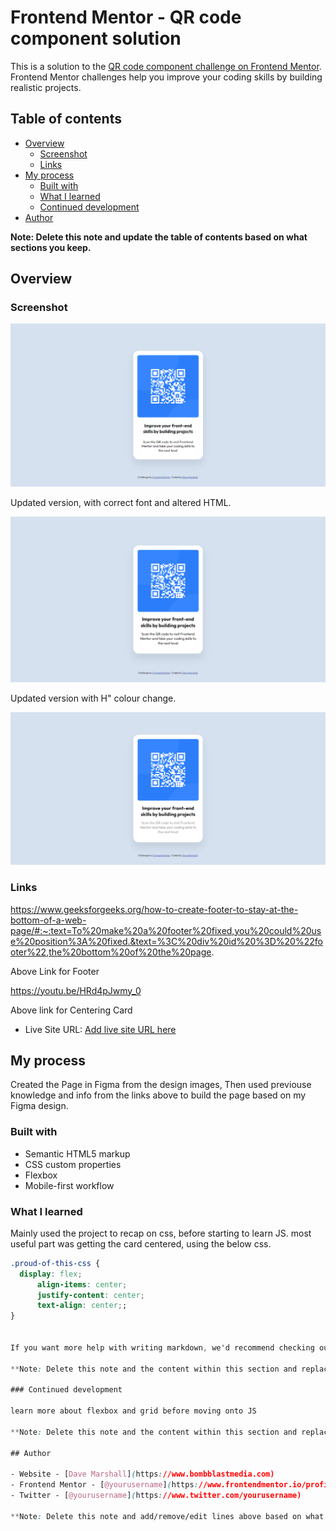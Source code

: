 # Frontend Mentor - QR code component solution

This is a solution to the [QR code component challenge on Frontend Mentor](https://www.frontendmentor.io/challenges/qr-code-component-iux_sIO_H). Frontend Mentor challenges help you improve your coding skills by building realistic projects. 

## Table of contents

- [Overview](#overview)
  - [Screenshot](#screenshot)
  - [Links](#links)
- [My process](#my-process)
  - [Built with](#built-with)
  - [What I learned](#what-i-learned)
  - [Continued development](#continued-development)
 - [Author](#author)


**Note: Delete this note and update the table of contents based on what sections you keep.**

## Overview

### Screenshot

![](https://github.com/bombblastmedia/QR-Code-Challenge/blob/main/images/2022-02-11-21-32-qr-code-bbm-test.netlify.app.png)

Updated version, with correct font and altered HTML.

![](https://github.com/bombblastmedia/QR-Code-Challenge/blob/main/images/2022-02-15-21-25-qr-code-bbm-test.netlify.app.png)

Updated version with H" colour change.

![](https://github.com/bombblastmedia/QR-Code-Challenge/blob/main/images/2022-02-15-21-46-qr-code-bbm-test.netlify.app.png)

### Links

https://www.geeksforgeeks.org/how-to-create-footer-to-stay-at-the-bottom-of-a-web-page/#:~:text=To%20make%20a%20footer%20fixed,you%20could%20use%20position%3A%20fixed.&text=%3C%20div%20id%20%3D%20%22footer%22,the%20bottom%20of%20the%20page.

Above Link for Footer

https://youtu.be/HRd4pJwmy_0

Above link for Centering Card

- Live Site URL: [Add live site URL here](https://qr-code-bbm-test.netlify.app/#)

## My process

Created the Page in Figma from the design images, Then used previouse knowledge and info from the links above to build the page based on my Figma design.

### Built with

- Semantic HTML5 markup
- CSS custom properties
- Flexbox
- Mobile-first workflow

### What I learned

Mainly used the project to recap on css, before starting to learn JS. most useful part was getting the card centered, using the below css.

```css
.proud-of-this-css {
  display: flex;
      align-items: center;
      justify-content: center;
      text-align: center;;
}


If you want more help with writing markdown, we'd recommend checking out [The Markdown Guide](https://www.markdownguide.org/) to learn more.

**Note: Delete this note and the content within this section and replace with your own learnings.**

### Continued development

learn more about flexbox and grid before moving onto JS

**Note: Delete this note and the content within this section and replace with your own plans for continued development.**

## Author

- Website - [Dave Marshall](https://www.bombblastmedia.com)
- Frontend Mentor - [@yourusername](https://www.frontendmentor.io/profile/yourusername)
- Twitter - [@yourusername](https://www.twitter.com/yourusername)

**Note: Delete this note and add/remove/edit lines above based on what links you'd like to share.**

